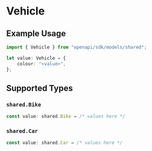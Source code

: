 # Vehicle

## Example Usage

```typescript
import { Vehicle } from "openapi/sdk/models/shared";

let value: Vehicle = {
    colour: "<value>",
};
```

## Supported Types

### `shared.Bike`

```typescript
const value: shared.Bike = /* values here */
```

### `shared.Car`

```typescript
const value: shared.Car = /* values here */
```

